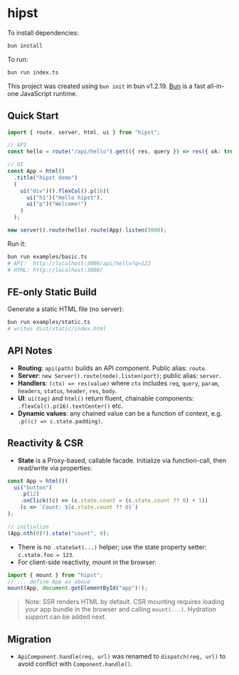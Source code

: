 # hipst

To install dependencies:

```bash
bun install
```

To run:

```bash
bun run index.ts
```

This project was created using `bun init` in bun v1.2.19. [Bun](https://bun.com) is a fast all-in-one JavaScript runtime.

## Quick Start

```ts
import { route, server, html, ui } from "hipst";

// API
const hello = route("/api/hello").get(({ res, query }) => res({ ok: true, q: query }));

// UI
const App = html()
  .title("hipst demo")
  (
    ui("div")().flexCol().p(16)(
      ui("h1")("Hello hipst"),
      ui("p")("Welcome!")
    )
  );

new server().route(hello).route(App).listen(3000);
```

Run it:

```bash
bun run examples/basic.ts
# API:  http://localhost:3000/api/hello?q=123
# HTML: http://localhost:3000/
```

## FE-only Static Build

Generate a static HTML file (no server):

```bash
bun run examples/static.ts
# writes dist/static/index.html
```

## API Notes

- **Routing**: `api(path)` builds an API component. Public alias: `route`.
- **Server**: `new Server().route(node).listen(port)`; public alias: `server`.
- **Handlers**: `(ctx) => res(value)` where `ctx` includes `req`, `query`, `param`, `headers`, `status`, `header`, `res`, `body`.
- **UI**: `ui(tag)` and `html()` return fluent, chainable components: `.flexCol().p(16).textCenter()` etc.
- **Dynamic values**: any chained value can be a function of context, e.g. `.p((c) => c.state.padding)`.

## Reactivity & CSR

- **State** is a Proxy-based, callable facade. Initialize via function-call, then read/write via properties:

```ts
const App = html()(
  ui("button")
    .p(12)
    .onClick((c) => (c.state.count = (c.state.count ?? 0) + 1))
    (c => `Count: ${c.state.count ?? 0}`)
);

// initialize
(App.nth(0)!).state("count", 0);
```

- There is no `.stateSet(...)` helper; use the state property setter: `c.state.foo = 123`.
- For client-side reactivity, mount in the browser:

```ts
import { mount } from "hipst";
// ... define App as above
mount(App, document.getElementById("app")!);
```

> Note: SSR renders HTML by default. CSR mounting requires loading your app bundle in the browser and calling `mount(...)`. Hydration support can be added next.

## Migration

- `ApiComponent.handle(req, url)` was renamed to `dispatch(req, url)` to avoid conflict with `Component.handle()`.

